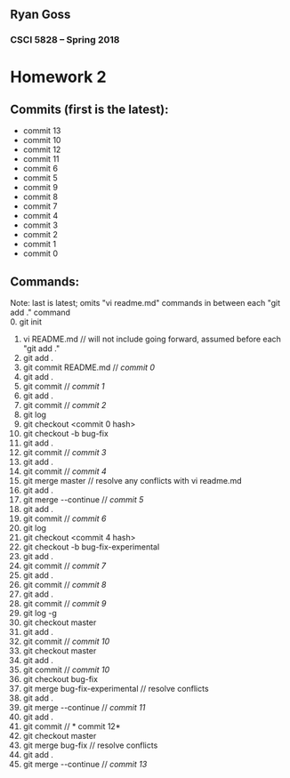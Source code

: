 ## Ryan Goss
### CSCI 5828 – Spring 2018
# Homework 2

## Commits (first is the latest):
* commit 13
* commit 10
* commit 12
* commit 11
* commit 6
* commit 5
* commit 9
* commit 8
* commit 7
* commit 4
* commit 3
* commit 2
* commit 1
* commit 0

## Commands:
Note: last is latest; omits "vi readme.md" commands in between each "git add ." command <br>
0. git init
1. vi README.md // will not include going forward, assumed before each "git add ."
2. git add .
3. git commit README.md // *commit 0*
4. git add .
5. git commit // *commit 1*
6. git add .
7. git commit // *commit 2*
8. git log
9. git checkout <commit 0 hash>
10. git checkout -b bug-fix
10. git add .
11. git commit // *commit 3*
12. git add .
13. git commit // *commit 4*
14. git merge master // resolve any conflicts with vi readme.md
15. git add .
16. git merge --continue // *commit 5*
17. git add .
18. git commit // *commit 6*
19. git log
20. git checkout <commit 4 hash>
21. git checkout -b bug-fix-experimental
22. git add .
23. git commit // *commit 7*
24. git add .
25. git commit // *commit 8*
26. git add .
27. git commit // *commit 9*
28. git log -g
29. git checkout master
30. git add .
31. git commit // *commit 10*
28. git checkout master
29. git add .
30. git commit // *commit 10*
31. git checkout bug-fix
32. git merge bug-fix-experimental // resolve conflicts
33. git add .
34. git merge --continue // *commit 11*
35. git add .
36. git commit // * commit 12*
37. git checkout master
38. git merge bug-fix // resolve conflicts
39. git add .
40. git merge --continue // *commit 13*
